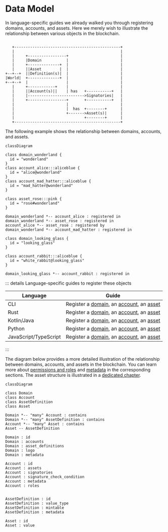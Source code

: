 # Data Model

In language-specific guides we already walked you through registering
domains, accounts, and assets. Here we merely wish to illustrate the
relationship between various objects in the blockchain.

```

   +-----------------------------------------------+
   |                                               |
   |     +-----------------+                       |
   |     |Domain           |                       |
   |     +--------------+  |                       |
   |     ||Asset        |  |                       |
+--+--+  ||Definition(s)|  |                       |
|World|  +--------------+  |                       |
+--+--+  |                 |                       |
   |     +------------+    |                       |
   |     ||Account(s)||    | has   +-----------+   |
   |     |------------------------->Signatories|   |
   |     +-----------------+       +-----------+   |
   |                       |                       |
   |                       |  has  +--------+      |
   |                       +------->Asset(s)|      |
   |                               +--------+      |
   +-----------------------------------------------+

```

[//]: # 'TODO: rewrite above schema with mermaid'

The following example shows the relationship between domains, accounts, and
assets.

<div class="domains-example-scope">

```mermaid
classDiagram

class domain_wonderland {
  id = "wonderland"
}
class account_alice:::aliceblue {
  id = "alice@wonderland"
}
class account_mad_hatter:::aliceblue {
  id = "mad_hatter@wonderland"
}

class asset_rose:::pink {
  id = "rose#wonderland"
}

domain_wonderland *-- account_alice : registered in
domain_wonderland *-- asset_rose : registered in
account_alice *-- asset_rose : registered by
domain_wonderland *-- account_mad_hatter : registered in

class domain_looking_glass {
  id = "looking_glass"
}

class account_rabbit:::aliceblue {
  id = "white_rabbit@looking_glass"
}

domain_looking_glass *-- account_rabbit : registered in
```

</div>

<style scoped lang="scss">
.domains-example-scope {
  :deep(.aliceblue) rect {
      stroke: rgba(59, 130, 246, 0.8) !important;
      stroke-width: 4 !important;
  }

  :deep(.pink) rect {
    stroke: rgba(246, 50, 100, 0.8) !important;
    stroke-width: 4 !important;
  }
}
</style>

::: details Language-specific guides to register these objects

| Language              | Guide                                                                                                                                                                                                              |
| --------------------- |--------------------------------------------------------------------------------------------------------------------------------------------------------------------------------------------------------------------|
| CLI                   | Register a [domain](/guide/get-started/operate-iroha-via-cli.md#_3-register-a-domain), an [account](/guide/get-started/operate-iroha-via-cli.md#_4-register-an-account), an [asset](/guide/get-started/operate-iroha-via-cli.md#_6-register-and-mint-assets)                                  |
| Rust                  | Register a [domain](/guide/get-started/rust.md#_3-registering-a-domain), an [account](/guide/get-started/rust.md#_4-registering-an-account), an [asset](/guide/get-started/rust.md#_5-registering-and-minting-assets)                                  |
| Kotlin/Java           | Register a [domain](/guide/get-started/kotlin-java.md#_3-querying-and-registering-domains), an [account](/guide/get-started/kotlin-java.md#_4-registering-an-account), an [asset](/guide/get-started/kotlin-java.md#_5-registering-and-minting-assets) |
| Python                | Register a [domain](/guide/get-started/python.md#_3-registering-a-domain), an [account](/guide/get-started/python.md#_4-registering-an-account), an [asset](/guide/get-started/python.md#_5-registering-and-minting-assets)                            |
| JavaScript/TypeScript | Register a [domain](/guide/get-started/javascript.md#_3-registering-a-domain), an [account](/guide/get-started/javascript.md#_4-registering-an-account), an [asset](/guide/get-started/javascript.md#_5-registering-and-minting-assets)                |

:::

The diagram below provides a more detailed illustration of the relationship
between domains, accounts, and assets in the blockchain. You can learn more
about [permissions and roles](./permissions.md) and [metadata](metadata.md)
in the corresponding sections. The asset structure is illustrated in a
[dedicated chapter](./assets.md).

```mermaid
classDiagram

class Domain
class Account
class AssetDefinition
class Asset

Domain *-- "many" Account : contains
Domain *-- "many" AssetDefinition : contains
Account *-- "many" Asset : contains
Asset -- AssetDefinition

Domain : id
Domain : accounts
Domain : asset_definitions
Domain : logo
Domain : metadata

Account : id
Account : assets
Account : signatories
Account : signature_check_condition
Account : metadata
Account : roles


AssetDefinition : id
AssetDefinition : value_type
AssetDefinition : mintable
AssetDefinition : metadata

Asset : id
Asset : value
```

